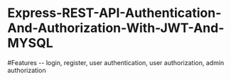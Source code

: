 # Express-REST-API-Authentication-And-Authorization-With-JWT-And-MYSQL

#Features -- login, register, user authentication, user authorization, admin authorization
